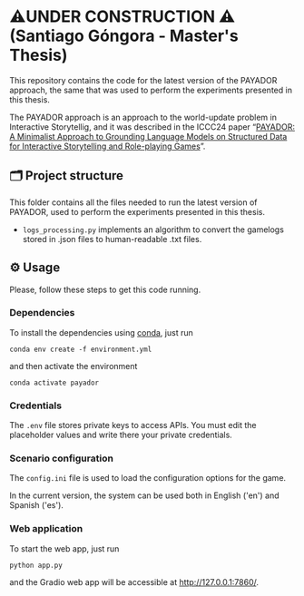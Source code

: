 # ⚠️UNDER CONSTRUCTION ⚠️ (Santiago Góngora - Master's Thesis)

This repository contains the code for the latest version of the PAYADOR approach, the same that was used to perform the experiments presented in this thesis. 

The PAYADOR approach is an approach to the world-update problem in Interactive Storytellig, and it was described in the ICCC24 paper “[PAYADOR: A Minimalist Approach to Grounding Language Models on Structured Data for Interactive Storytelling and Role-playing Games](https://computationalcreativity.net/iccc24/papers/ICCC24_paper_152.pdf)”.

## 🗂️ Project structure

This folder contains all the files needed to run the latest version of PAYADOR, used to perform the experiments presented in this thesis.

- `logs_processing.py` implements an algorithm to convert the gamelogs stored in .json files to human-readable .txt files.

## ⚙️ Usage

Please, follow these steps to get this code running.

### Dependencies

To install the dependencies using [conda](https://conda.io/projects/conda/en/latest/user-guide/install/index.html), just run

```shell
conda env create -f environment.yml
```

and then activate the environment


```shell
conda activate payador
```

### Credentials

The `.env` file stores private keys to access APIs. You must edit the placeholder values and write there your private credentials.

### Scenario configuration

The `config.ini` file is used to load the configuration options for the game. 

In the current version, the system can be used both in English ('en') and Spanish ('es').

### Web application
To start the web app, just run 
```
python app.py
```
and the Gradio web app will be accessible at http://127.0.0.1:7860/.
